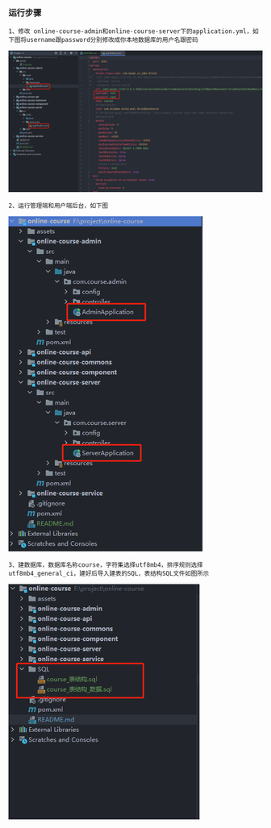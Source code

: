 ### 运行步骤
    1、修改 online-course-admin和online-course-server下的application.yml，如下图将username跟password分别修改成你本地数据库的用户名跟密码
<img src='assets/img_1.png' alt="">

    2、运行管理端和用户端后台，如下图
<img src='assets/img.png' alt="">
    
    3、建数据库，数据库名称course，字符集选择utf8mb4，排序规则选择utf8mb4_general_ci，建好后导入建表的SQL，表结构SQL文件如图所示
<img src='assets/img_2.png' alt="">